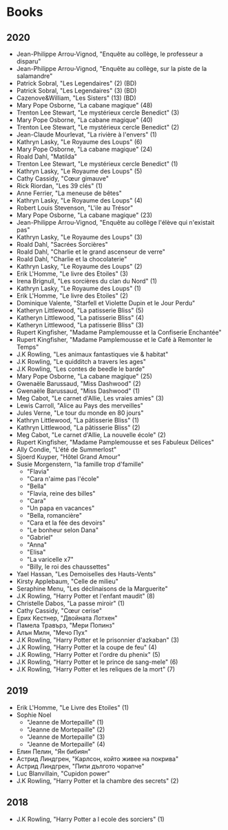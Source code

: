 # Books

## 2020
  + Jean-Philippe Arrou-Vignod, "Enquête au collège, le professeur a disparu"
  + Jean-Philippe Arrou-Vignod, "Enquête au collège, sur la piste de la salamandre"
  + Patrick Sobral, "Les Legendaires" (2) (BD)
  + Patrick Sobral, "Les Legendaires" (3) (BD)
  + Cazenove&William, "Les Sisters" (13) (BD)
  + Mary Pope Osborne, "La cabane magique" (48) 
  + Trenton Lee Stewart, "Le mystérieux cercle Benedict" (3)
  + Mary Pope Osborne, "La cabane magique" (40)
  + Trenton Lee Stewart, "Le mystérieux cercle Benedict" (2)
  + Jean-Claude Mourlevat, "La rivière à l'envers" (1)
  + Kathryn Lasky, "Le Royaume des Loups" (6)
  + Mary Pope Osborne, "La cabane magique" (24)
  + Roald Dahl, "Matilda"
  + Trenton Lee Stewart, "Le mystérieux cercle Benedict" (1)
  + Kathryn Lasky, "Le Royaume des Loups" (5)
  + Cathy Cassidy, "Cœur gimauve" 
  + Rick Riordan, "Les 39 clés" (1)
  + Anne Ferrier, "La meneuse de bêtes"
  + Kathryn Lasky, "Le Royaume des Loups" (4)
  + Robert Louis Stevenson, "L'ile au Trésor"
  + Mary Pope Osborne, "La cabane magique" (23)
  + Jean-Philippe Arrou-Vignod, "Enquête au collège l'élève qui n'existait pas"
  + Kathryn Lasky, "Le Royaume des Loups" (3)
  + Roald Dahl, "Sacrées Sorcières"
  + Roald Dahl, "Charlie et le grand ascenseur de verre"
  + Roald Dahl, "Charlie et la chocolaterie"
  + Kathryn Lasky, "Le Royaume des Loups" (2)
  + Erik L'Homme, "Le livre des Etoiles" (3)
  + Irena Brignull, "Les sorcières du clan du Nord" (1)
  + Kathryn Lasky, "Le Royaume des Loups" (1)
  + Erik L'Homme, "Le livre des Etoiles" (2)
  + Dominique Valente, "Starfell et Violette Dupin et le Jour Perdu"
  + Katheryn Littlewood, "La patisserie Bliss" (5)
  + Katheryn Littlewood, "La patisserie Bliss" (4)
  + Katheryn Littlewood, "La patisserie Bliss" (3)
  + Rupert Kingfisher, "Madame Pamplemousse et la Confiserie Enchantée"
  + Rupert Kingfisher, "Madame Pamplemousse et le Café à Remonter le Temps"
  + J.K Rowling, "Les animaux fantastiques vie & habitat"
  + J.K Rowling, "Le quidditch a travers les ages"
  + J.K Rowling, "Les contes de beedle le barde"
  + Mary Pope Osborne, "La cabane magique" (25)
  + Gwenaële Barussaud, "Miss Dashwood" (2)
  + Gwenaële Barussaud, "Miss Dashwood" (1)
  + Meg Cabot, "Le carnet d'Allie, Les vraies amies" (3)
  + Lewis Carroll, "Alice au Pays des merveilles"
  + Jules Verne, "Le tour du monde en 80 jours"
  + Kathryn Littlewood, "La pâtisserie Bliss" (1)
  + Kathryn Littlewood, "La pâtisserie Bliss" (2)
  + Meg Cabot, "Le carnet d'Allie, La nouvelle école" (2)
  + Rupert Kingfisher, "Madame Pamplemousse et ses Fabuleux Délices"
  + Ally Condie, "L'été de Summerlost"
  + Sjoerd Kuyper, "Hôtel Grand Amour"
  + Susie Morgenstern, "la famille trop d'famille"
    + "Flavia"
    + "Cara n'aime pas l'école"
    + "Bella"
    + "Flavia, reine des billes"
    + "Cara"
    + "Un papa en vacances"
    + "Bella, romancière"
    + "Cara et la fée des devoirs"
    + "Le bonheur selon Dana"
    + "Gabriel"
    + "Anna"
    + "Elisa"
    + "La varicelle x7"
    + "Billy, le roi des chaussettes"
  + Yael Hassan, "Les Demoiselles des Hauts-Vents" 
  + Kirsty Applebaum, "Celle de milieu" 
  + Seraphine Menu, "Les déclinaisons de la Marguerite"
  + J.K Rowling, "Harry Potter et l'enfant maudit" (8)
  + Christelle Dabos, "La passe miroir" (1)
  + Cathy Cassidy, "Cœur cerise"
  + Ерих Кестнер, "Двойната Лотхен"
  + Памела Травърз, "Мери Попинз"
  + Алън Милн, "Мечо Пух"
  + J.K Rowling, "Harry Potter et le prisonnier d'azkaban" (3)
  + J.K Rowling, "Harry Potter et la coupe de feu" (4)
  + J.K Rowling, "Harry Potter et l'ordre du phenix" (5)
  + J.K Rowling, "Harry Potter et le prince de sang-mele" (6)
  + J.K Rowling, "Harry Potter et les reliques de la mort" (7)

## 2019
  + Erik L'Homme, "Le Livre des Etoiles" (1)
  + Sophie Noel
    + "Jeanne de Mortepaille" (1)
    + "Jeanne de Mortepaille" (2)
    + "Jeanne de Mortepaille" (3)
    + "Jeanne de Mortepaille" (4)
  + Елин Пелин, "Ян бибиян"
  + Астрид Линдгрен, "Карлсон, който живее на покрива"
  + Астрид Линдгрен, "Пипи дългото чорапче"
  + Luc Blanvillain, "Cupidon power"
  + J.K Rowling, "Harry Potter et la chambre des secrets" (2)

## 2018
  + J.K Rowling, "Harry Potter a l ecole des sorciers" (1)
